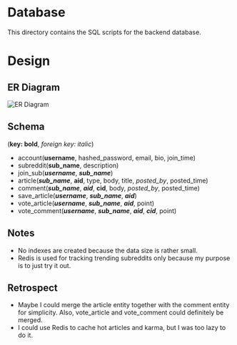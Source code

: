 # Database
This directory contains the SQL scripts for the backend database.

# Design
## ER Diagram
![ER Diagram](https://i.imgur.com/ohpvfpO.jpg)

## Schema
(**key: bold**, *foreign key: italic*)

* account(**username**, hashed_password, email, bio, join_time)
* subreddit(**sub_name**, description)
* join_sub(***username***, ***sub_name***)
* article(***sub_name***, **aid**, type, body, title, *posted_by*, posted_time)
* comment(***sub_name***, ***aid***, **cid**, body, *posted_by*, posted_time)
* save_article(***username***, ***sub_name***, ***aid***)
* vote_article(***username***, ***sub_name***, ***aid***, point)
* vote_comment(***username***, ***sub_name***, ***aid***, ***cid***, point)

## Notes
* No indexes are created because the data size is rather small.
* Redis is used for tracking trending subreddits only because my purpose is to just try it out.

## Retrospect
* Maybe I could merge the article entity together with the comment entity for simplicity. Also, vote_article and vote_comment could definitely be merged.
* I could use Redis to cache hot articles and karma, but I was too lazy to do it.
